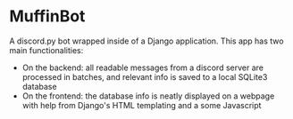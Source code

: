# MuffinBot
A discord.py bot wrapped inside of a Django application.
This app has two main functionalities: 
* On the backend: all readable messages from a discord server are processed in batches, and relevant info is saved to a local SQLite3 database
* On the frontend: the database info is neatly displayed on a webpage with help from Django's HTML templating and a some Javascript
